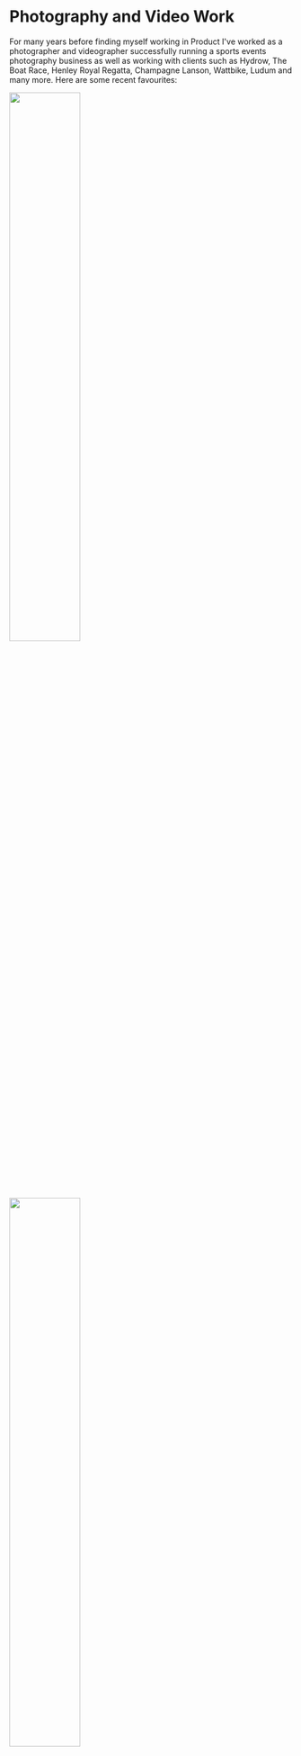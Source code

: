 # Photography and Video Work

For many years before finding myself working in Product I've worked as a photographer and videographer successfully running a sports events photography business as well as working with clients such as Hydrow, The Boat Race, Henley Royal Regatta, Champagne Lanson, Wattbike, Ludum and many more. Here are some recent favourites:

[<img src="https://img.youtube.com/vi/ZdRXhGIedq8/maxresdefault.jpg" width="50%">](https://www.youtube.com/watch?v=ZdRXhGIedq8 "The Boat Race - Showtime")

[<img src="https://img.youtube.com/vi/ZgkpiENVNKs/maxresdefault.jpg" width="50%">](https://www.youtube.com/watch?v=ZgkpiENVNKs "The Oarsman's Song")

[<img src="https://img.youtube.com/vi/skPV-qPVUws/maxresdefault.jpg" width="50%">](https://www.youtube.com/watch?v=skPV-qPVUws "Cambridge University Women")
